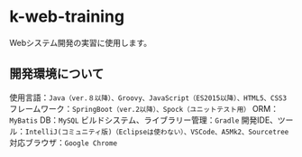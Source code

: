 # k-web-training
Webシステム開発の実習に使用します。

## 開発環境について
使用言語：`Java（ver.８以降）、Groovy、JavaScript（ES2015以降）、HTML5、CSS3`
フレームワーク：`SpringBoot（ver.2以降）、Spock（ユニットテスト用）`
ORM：`MyBatis`
DB：`MySQL`
ビルドシステム、ライブラリー管理：`Gradle`
開発IDE、ツール：`IntelliJ(コミュニティ版)（Eclipseは使わない）、VSCode、A5Mk2、Sourcetree`
対応ブラウザ：`Google Chrome`
